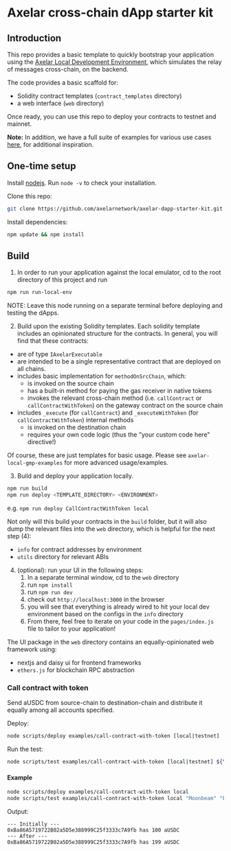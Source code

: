 # Axelar cross-chain dApp starter kit

## Introduction

This repo provides a basic template to quickly bootstrap your application using the [Axelar Local Development Environment](https://github.com/axelarnetwork/axelar-local-dev), which simulates the relay of messages cross-chain, on the backend.

The code provides a basic scaffold for:

-   Solidity contract templates (`contract_templates` directory)
-   a web interface (`web` directory)

Once ready, you can use this repo to deploy your contracts to testnet and mainnet.

**Note:** In addition, we have a full suite of examples for various use cases [here](https://github.com/axelarnetwork/axelar-local-gmp-examples), for additional inspiration.

## One-time setup

Install [nodejs](https://nodejs.org/en/download/). Run `node -v` to check your installation.

Clone this repo:

```bash
git clone https://github.com/axelarnetwork/axelar-dapp-starter-kit.git
```

Install dependencies:

```bash
npm update && npm install
```

## Build

1. In order to run your application against the local emulator, cd to the root directory of this project and run

```bash
npm run run-local-env
```

NOTE: Leave this node running on a separate terminal before deploying and testing the dApps.

2. Build upon the existing Solidity templates. Each solidity template includes an opinionated structure for the contracts. In general, you will find that these contracts:

-   are of type `IAxelarExecutable`
-   are intended to be a single representative contract that are deployed on all chains.
-   includes basic implementation for `methodOnSrcChain`, which:
    -   is invoked on the source chain
    -   has a built-in method for paying the gas receiver in native tokens
    -   invokes the relevant cross-chain method (i.e. `callContract` or `callContractWithToken`) on the gateway contract on the source chain
-   includes `_execute` (for `callContract`) and `_executeWithToken` (for `callContractWithToken`) internal methods
    -   is invoked on the destination chain
    -   requires your own code logic (thus the "your custom code here" directive!)

Of course, these are just templates for basic usage. Please see `axelar-local-gmp-examples` for more advanced usage/examples.

3. Build and deploy your application locally.

```bash
npm run build
npm run deploy <TEMPLATE_DIRECTORY> <ENVIRONMENT>
```

e.g. `npm run deploy CallContractWithToken local`

Not only will this build your contracts in the `build` folder, but it will also dump the relevant files into the `web` directory, which is helpful for the next step (4):

-   `info` for contract addresses by environment
-   `utils` directory for relevant ABIs

4. (optional): run your UI in the following steps:
    1. In a separate terminal window, cd to the `web` directory
    2. run `npm install`
    3. run `npm run dev`
    4. check out `http://localhost:3000` in the browser
    5. you will see that everything is already wired to hit your local dev environment based on the configs in the `info` directory
    6. From there, feel free to iterate on your code in the `pages/index.js` file to tailor to your application!

The UI package in the `web` directory contains an equally-opinionated web framework using:

-   nextjs and daisy ui for frontend frameworks
-   `ethers.js` for blockchain RPC abstraction

### Call contract with token

Send aUSDC from source-chain to destination-chain and distribute it equally among all accounts specified.

Deploy:

```bash
node scripts/deploy examples/call-contract-with-token [local|testnet]
```

Run the test:

```bash
node scripts/test examples/call-contract-with-token [local|testnet] ${"source-chain"} ${"destination-chain"} ${amount} ${account} ${account2} ...
```

#### Example

```bash
node scripts/deploy examples/call-contract-with-token local
node scripts/test examples/call-contract-with-token local "Moonbeam" "Ethereum" 100 0xBa86A5719722B02a5D5e388999C25f3333c7A9fb
```

Output:

```
--- Initially ---
0xBa86A5719722B02a5D5e388999C25f3333c7A9fb has 100 aUSDC
--- After ---
0xBa86A5719722B02a5D5e388999C25f3333c7A9fb has 199 aUSDC
```
